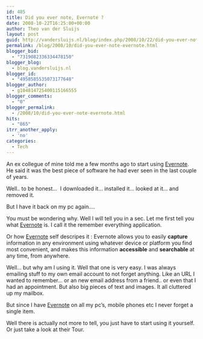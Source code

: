 ```yaml
---
id: 485
title: Did you ever note, Evernote ?
date: 2008-10-22T16:25:00+00:00
author: Theo van der Sluijs
layout: post
guid: http://vandersluijs.nl/blog/index.php/2008/10/22/did-you-ever-note-evernote/
permalink: /blog/2008/10/did-you-ever-note-evernote.html
blogger_bid:
  - "7319082336334478150"
blogger_blog:
  - blog.vandersluijs.nl
blogger_id:
  - "4958585535073177648"
blogger_author:
  - g104814725400115166555
blogger_comments:
  - "0"
blogger_permalink:
  - /2008/10/did-you-ever-note-evernote.html
hits:
  - "865"
itrr_another_apply:
  - 'no'
categories:
  - Tech
---
```

An ex collegue of mine told me a few months ago to start using <a href="http://www.evernote.com/" target="_blank">Evernote</a>. He said it was the best piece of software he had ever seen in the last couple of years.

Well.. to be honest&#8230;  I downloaded it&#8230; installed it&#8230; looked at it&#8230; and removed it.

But I have it back on my pc again&#8230;.

<a name="more"></a>

You must be wondering why. Well I will tell you in a sec. Let me first tell you what <a href="http://www.evernote.com/" target="_blank">Evernote</a> is. I call it the remember everything application.

Or how <a href="http://www.evernote.com/" target="_blank">Evernote</a> self descripes it : Evernote allows you to easily **capture** information in any environment using whatever device or platform you find most convenient, and makes this information **accessible** and **searchable** at any time, from anywhere.

Well&#8230; but why am I using it. Well that one is very easy. I was always emailing stuff to my own email account to not forget anything. Like an URL I wanted to remember&#8230; or an new email address from a friend.. or even that I had an appointment. But also big pieces of text and images. It all cluttered up my mailbox.

But since I have <a href="http://www.evernote.com/" target="_blank">Evernote</a> on all my pc&#8217;s, mobile phones etc I never forget a single item.

Well there is actually not more to tell, you just have to start using it yourself. Or just take a look at their Tour.

&nbsp;